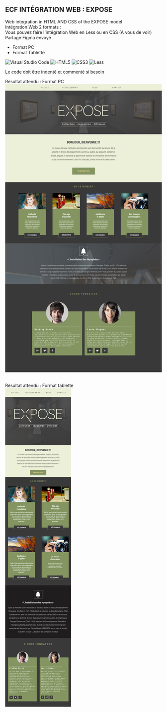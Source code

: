 ## ECF INTÉGRATION WEB : EXPOSE
Web integration in HTML AND CSS of the EXPOSE model<br>
Intégration Web 2 formats :  
Vous pouvez faire l'intégration Web en Less ou en CSS (A vous de voir)  
Partage Figma envoyé

* Format PC
* Format Tablette


![Visual Studio Code](https://img.shields.io/badge/Visual%20Studio%20Code-0078d7.svg?style=for-the-badge&logo=visual-studio-code&logoColor=white) ![HTML5](https://img.shields.io/badge/html5-%23E34F26.svg?style=for-the-badge&logo=html5&logoColor=white) ![CSS3](https://img.shields.io/badge/css3-%231572B6.svg?style=for-the-badge&logo=css3&logoColor=white) ![Less](https://img.shields.io/badge/less-2B4C80?style=for-the-badge&logo=less&logoColor=white)

Le code doit être indenté et commenté si besoin

Résultat attendu : Format PC
![Expose](profile/img/expose-pc.jpg)&nbsp;&nbsp;

Résultat attendu : Format tablette <br>
![Expose](profile/img/expose-tablette.jpg)&nbsp;&nbsp;
